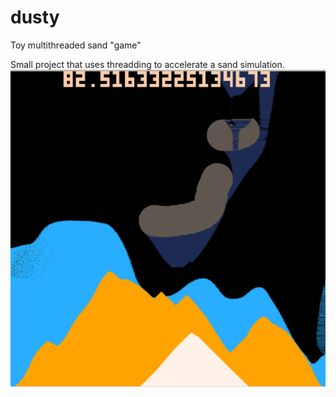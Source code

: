 # dusty
Toy multithreaded sand "game"

Small project that uses threadding to accelerate a sand simulation.
![](dusty.png)
